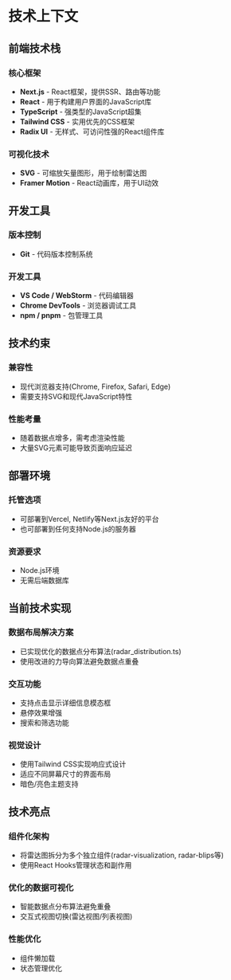 # 技术上下文

## 前端技术栈

### 核心框架
- **Next.js** - React框架，提供SSR、路由等功能
- **React** - 用于构建用户界面的JavaScript库
- **TypeScript** - 强类型的JavaScript超集
- **Tailwind CSS** - 实用优先的CSS框架
- **Radix UI** - 无样式、可访问性强的React组件库

### 可视化技术
- **SVG** - 可缩放矢量图形，用于绘制雷达图
- **Framer Motion** - React动画库，用于UI动效

## 开发工具

### 版本控制
- **Git** - 代码版本控制系统

### 开发工具
- **VS Code / WebStorm** - 代码编辑器
- **Chrome DevTools** - 浏览器调试工具
- **npm / pnpm** - 包管理工具

## 技术约束

### 兼容性
- 现代浏览器支持(Chrome, Firefox, Safari, Edge)
- 需要支持SVG和现代JavaScript特性

### 性能考量
- 随着数据点增多，需考虑渲染性能
- 大量SVG元素可能导致页面响应延迟

## 部署环境

### 托管选项
- 可部署到Vercel, Netlify等Next.js友好的平台
- 也可部署到任何支持Node.js的服务器

### 资源要求
- Node.js环境
- 无需后端数据库

## 当前技术实现

### 数据布局解决方案
- 已实现优化的数据点分布算法(radar_distribution.ts)
- 使用改进的力导向算法避免数据点重叠

### 交互功能
- 支持点击显示详细信息模态框
- 悬停效果增强
- 搜索和筛选功能

### 视觉设计
- 使用Tailwind CSS实现响应式设计
- 适应不同屏幕尺寸的界面布局
- 暗色/亮色主题支持

## 技术亮点

### 组件化架构
- 将雷达图拆分为多个独立组件(radar-visualization, radar-blips等)
- 使用React Hooks管理状态和副作用

### 优化的数据可视化
- 智能数据点分布算法避免重叠
- 交互式视图切换(雷达视图/列表视图)

### 性能优化
- 组件懒加载
- 状态管理优化 
